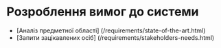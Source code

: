 # Розроблення вимог до системи

- [Аналіз предметної області] (/requirements/state-of-the-art.html)
- [Запити зацікавлених осіб] (/requirements/stakeholders-needs.html)